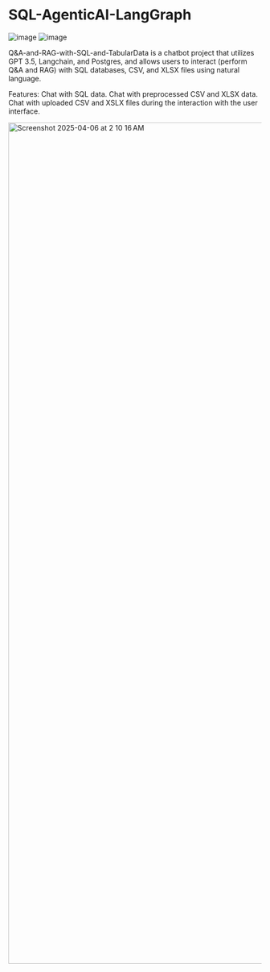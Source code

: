 # SQL-AgenticAI-LangGraph
![image](https://github.com/user-attachments/assets/15ffe9e1-4ecb-4b05-9dee-eac04cfcc993)
![image](https://github.com/user-attachments/assets/2bb8901b-c3a1-46bf-9f21-c52696058e15)


Q&A-and-RAG-with-SQL-and-TabularData is a chatbot project that utilizes GPT 3.5, Langchain, and Postgres, and allows users to interact (perform Q&A and RAG) with SQL databases, CSV, and XLSX files using natural language.

Features:
Chat with SQL data.
Chat with preprocessed CSV and XLSX data.
Chat with uploaded CSV and XSLX files during the interaction with the user interface.

<img width="1670" alt="Screenshot 2025-04-06 at 2 10 16 AM" src="https://github.com/user-attachments/assets/ad67e31b-1721-4350-a5f9-6ad2109b1204" />
